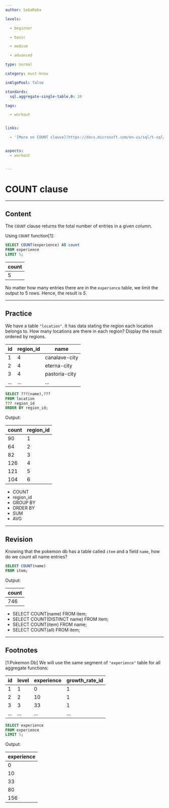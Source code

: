 ```yaml
---
author: SebaRaba

levels:

  - beginner

  - basic

  - medium

  - advanced

type: normal

category: must-know

inAlgoPool: false

standards:
  sql.aggregate-single-table.0: 10

tags:

  - workout


links:

  - '[More on COUNT clause](https://docs.microsoft.com/en-us/sql/t-sql/functions/aggregate-functions-transact-sql){documentation}'


aspects:
  - workout


---
```


# COUNT clause

---
## Content

The `COUNT` clause returns the total number of entries in a given column.

Using `COUNT` function[1]:

```sql
SELECT COUNT(experience) AS count
FROM experience
LIMIT 5;
```

| count |
|-------|
| 5     |

No matter how many entries there are in the `experience` table, we limit the output to 5 rows. Hence, the result is *5*.

---
## Practice

We have a table `"location"`. It has data stating the region each location belongs to. How many locations are there in each region? Display the result ordered by regions.

| id  | region_id | name          |
|-----|-----------|---------------|
| 1   | 4         | canalave-city |
| 2   | 4         | eterna-city   |
| 3   | 4         | pastoria-city |
| ... | ...       | ...           |

```sql
SELECT ???(name),???
FROM location
??? region_id
ORDER BY region_id;
```

Output:

| count | region_id |
|-------|-----------|
| 90    | 1         |
| 64    | 2         |
| 82    | 3         |
| 126   | 4         |
| 121   | 5         |
| 104   | 6         |

* COUNT
* region_id
* GROUP BY
* ORDER BY
* SUM
* AVG

---
## Revision

Knowing that the pokemon db has a table called `item` and a field `name`, how do we count all name entries?

```sql
SELECT COUNT(name)
FROM item;
```

Output:

| count |
|-------|
| 746   |


* SELECT COUNT(name) FROM item;
* SELECT COUNT(DISTINCT name) FROM item;
* SELECT COUNT(item) FROM name;
* SELECT COUNT(all) FROM item;

---
## Footnotes
[1:Pokemon Db]
We will use the same segment of `"experience"` table for all aggregate functions:

| id  | level | experience | growth_rate_id |
|-----|-------|------------|----------------|
| 1   | 1     | 0          | 1              |
| 2   | 2     | 10         | 1              |
| 3   | 3     | 33         | 1              |
| ... | ...   | ...        | ...            |

```sql
SELECT experience
FROM experience
LIMIT 5;
```

Output:

| experience |
|------------|
| 0          |
| 10         |
| 33         |
| 80         |
| 156        |
 
 
